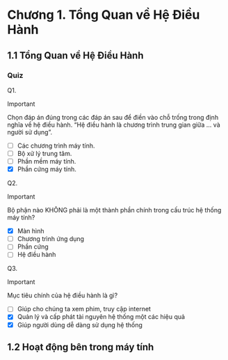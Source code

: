 # Chương 1. Tổng Quan về Hệ Điều Hành

## 1.1 Tổng Quan về Hệ Điều Hành

### Quiz

Q1.

> [!important]
> Chọn đáp án đúng trong các đáp án sau để điền vào chỗ trống trong định nghĩa về hệ điều hành. “Hệ điều hành là chương trình trung gian giữa … và người sử dụng”.
> 
> - [ ] Các chương trình máy tính.
> - [ ] Bộ xử lý trung tâm.
> - [ ] Phần mềm máy tính.
> - [x] Phần cứng máy tính.

Q2.

> [!important]
> Bộ phận nào KHÔNG phải là một thành phần chính trong cấu trúc hệ thống máy tính?
> 
> - [x] Màn hình
> - [ ] Chương trình ứng dụng
> - [ ] Phần cứng
> - [ ] Hệ điều hành

Q3.

> [!important]
> Mục tiêu chính của hệ điều hành là gì?
> 
> - [ ] Giúp cho chúng ta xem phim, truy cập internet
> - [x] Quản lý và cấp phát tài nguyên hệ thống một các hiệu quả
> - [x] Giúp người dùng dễ dàng sử dụng hệ thống


## 1.2 Hoạt động bên trong máy tính

